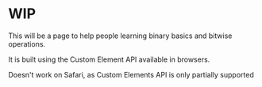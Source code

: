 # WIP

This will be a page to help people learning binary basics and bitwise operations.

It is built using the Custom Element API available in browsers.

Doesn't work on Safari, as Custom Elements API is only partially supported
